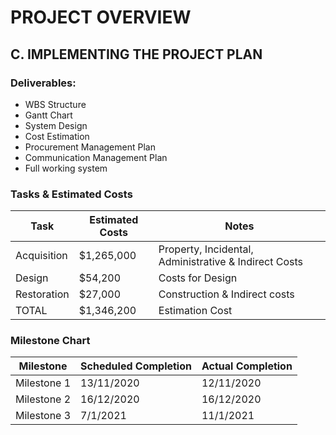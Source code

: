 # PROJECT OVERVIEW

## C. IMPLEMENTING THE PROJECT PLAN

### Deliverables:
- WBS Structure 
- Gantt Chart 
- System Design 
- Cost Estimation
- Procurement Management Plan 
- Communication Management Plan 
- Full working system 

### Tasks & Estimated Costs 
| Task |  Estimated Costs | Notes |
|-----|----|----|
|   Acquisition                |$1,265,000                     |  Property, Incidental, Administrative & Indirect Costs      |      
|   Design                     |$54,200                        | Costs for Design   | 
|   Restoration                |$27,000                        |  Construction & Indirect costs                                                |             
|   TOTAL                      |$1,346,200                     |  Estimation Cost     |                              |


### Milestone Chart  
| Milestone |  Scheduled Completion | Actual Completion |
|-----|----|----|
|   Milestone 1                |13/11/2020                     | 12/11/2020      |      
|   Milestone 2                |16/12/2020                     | 16/12/2020      | 
|   Milestone 3                |7/1/2021                       | 11/1/2021       |             


